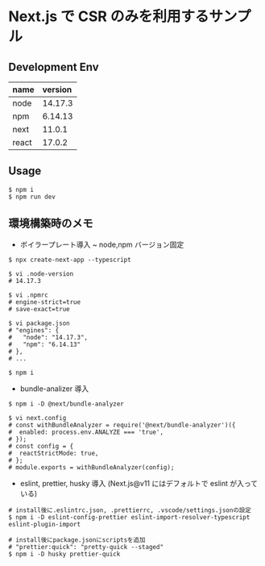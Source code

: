 # Next.js で CSR のみを利用するサンプル

## Development Env

| name  | version |
| :---- | :------ |
| node  | 14.17.3 |
| npm   | 6.14.13 |
| next  | 11.0.1  |
| react | 17.0.2  |

## Usage

```
$ npm i
$ npm run dev
```

## 環境構築時のメモ

- ボイラープレート導入 ~ node,npm バージョン固定

```
$ npx create-next-app --typescript

$ vi .node-version
# 14.17.3

$ vi .npmrc
# engine-strict=true
# save-exact=true

$ vi package.json
# "engines": {
#   "node": "14.17.3",
#   "npm": "6.14.13"
# },
# ...

$ npm i
```

- bundle-analizer 導入

```
$ npm i -D @next/bundle-analyzer

$ vi next.config
# const withBundleAnalyzer = require('@next/bundle-analyzer')({
#  enabled: process.env.ANALYZE === 'true',
# });
# const config = {
#  reactStrictMode: true,
# };
# module.exports = withBundleAnalyzer(config);
```

- eslint, prettier, husky 導入
  (Next.js@v11 にはデフォルトで eslint が入っている)

```
# install後に.eslintrc.json, .prettierrc, .vscode/settings.jsonの設定
$ npm i -D eslint-config-prettier eslint-import-resolver-typescript eslint-plugin-import

# install後にpackage.jsonにscriptsを追加
# "prettier:quick": "pretty-quick --staged"
$ npm i -D husky prettier-quick
```
